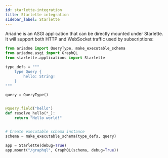 ```yaml
---
id: starlette-integration
title: Starlette integration
sidebar_label: Starlette
---
```



Ariadne is an ASGI application that can be directly mounted under Starlette. It will support both HTTP and WebSocket traffic used by subscriptions:

```python
from ariadne import QueryType, make_executable_schema
from ariadne.asgi import GraphQL
from starlette.applications import Starlette

type_defs = """
    type Query {
        hello: String!
    }
"""

query = QueryType()


@query.field("hello")
def resolve_hello(*_):
    return "Hello world!"


# Create executable schema instance
schema = make_executable_schema(type_defs, query)

app = Starlette(debug=True)
app.mount("/graphql", GraphQL(schema, debug=True))
```